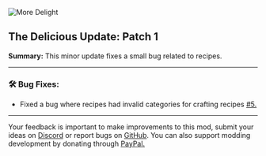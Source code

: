 ![More Delight](https://cdn.modrinth.com/data/znHQQtuU/images/6833d6b12f2605b2925a31261438c6a355903132.png)

## The Delicious Update: Patch 1

**Summary:** This minor update fixes a small bug related to recipes.

***

### 🛠️ Bug Fixes:

- Fixed a bug where recipes had invalid categories for crafting recipes [#5.](https://github.com/axperty/moredelight/issues/5#issuecomment-2304643772)

***

Your feedback is important to make improvements to this mod, submit your ideas on [Discord](https://discord.gg/yweZ2agkDw) or report bugs on [GitHub](https://github.com/axperty/moredelight).
You can also support modding development by donating through [PayPal.](https://paypal.me/kevgelhorn)
